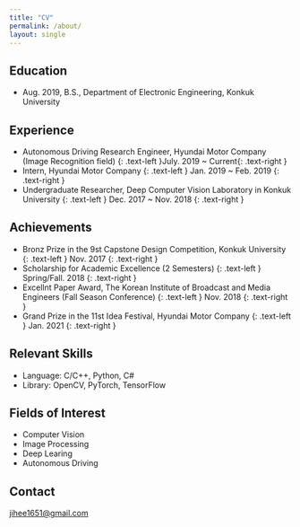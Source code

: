 ```yaml
---
title: "CV"
permalink: /about/
layout: single
---
```


## Education
* Aug. 2019, B.S., Department of Electronic Engineering, Konkuk University

## Experience
* Autonomous Driving Research Engineer, Hyundai Motor Company (Image Recognition field)
{: .text-left }July. 2019 ~ Current{: .text-right }  
* Intern, Hyundai Motor Company
{: .text-left }
Jan. 2019 ~ Feb. 2019
{: .text-right } 
* Undergraduate Researcher, Deep Computer Vision Laboratory in Konkuk University
{: .text-left }
Dec. 2017 ~ Nov. 2018
{: .text-right }

## Achievements
* Bronz Prize in the 9st Capstone Design Competition, Konkuk University
{: .text-left }
Nov. 2017
{: .text-right }
* Scholarship for Academic Excellence (2 Semesters)
{: .text-left }
Spring/Fall. 2018
{: .text-right }
* Excellnt Paper Award, The Korean Institute of Broadcast and Media Engineers (Fall Season Conference)
{: .text-left }
Nov. 2018
{: .text-right }
* Grand Prize in the 11st Idea Festival, Hyundai Motor Company
{: .text-left }
Jan. 2021
{: .text-right }

## Relevant Skills
* Language: C/C++, Python, C#
* Library: OpenCV, PyTorch, TensorFlow

## Fields of Interest
* Computer Vision  
* Image Processing  
* Deep Learing  
* Autonomous Driving

## Contact
jihee1651@gmail.com
